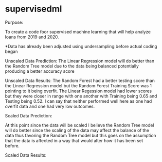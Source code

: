 # supervisedml

Purpose:

To create a code foor supervised machine learning that will help analyze loans from 2019 and 2020. 

*Data has already been adjusted using undersampling before actual coding began


Unscaled Data Prediction:
The Linear Regression model will do better than the Random Tree model due to the data being balanced potentially producing a better accuracy score

Unscaled Data Results:
The Random Forest had a better testing score than the Linear Regression model but the Random Forest Training Score was 1 pointing to it being overfit. The Linear Regession model had lower scores but they were closer in range with one another with Training being 0.65 and Testing being 0.52. I can say that neither performed well here as one had overfit data and one had very low outcomes. 

Scaled Data Prediction:

At this point since the data will be scaled I believe the Random Tree model will do better since the scaling of the data may affect the balance of the data thus favoring the 
Random Tree model but this goes on the assumption that the data is affected in a way that would alter how it has been set before.

Scaled Data Results:
